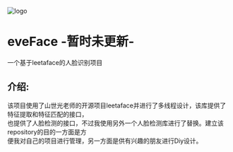 ![logo](https://github.com/whlook/eveFace/blob/master/images/logo.PNG)</br>
# eveFace -暂时未更新-
一个基于leetaface的人脸识别项目</br>
## 介绍:
该项目使用了山世光老师的开源项目leetaface并进行了多线程设计，该库提供了特征提取和特征匹配的接口，</br>
也提供了人脸检测的接口，不过我使用另外一个人脸检测库进行了替换。建立该repository的目的一方面是方</br>
便我对自己的项目进行管理，另一方面是供有兴趣的朋友进行Diy设计。</br>
